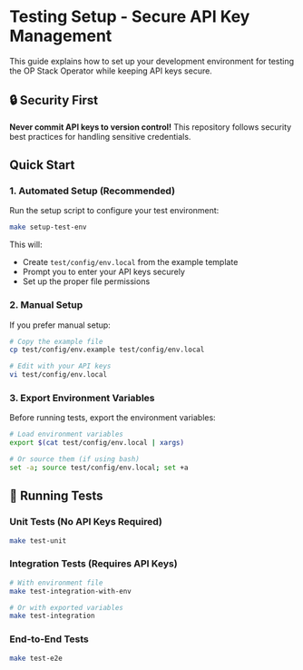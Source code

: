 # Testing Setup - Secure API Key Management

This guide explains how to set up your development environment for testing the OP Stack Operator while keeping API keys secure.

## 🔒 Security First

**Never commit API keys to version control!** This repository follows security best practices for handling sensitive credentials.

## Quick Start

### 1. Automated Setup (Recommended)

Run the setup script to configure your test environment:

```bash
make setup-test-env
```

This will:

- Create `test/config/env.local` from the example template
- Prompt you to enter your API keys securely
- Set up the proper file permissions

### 2. Manual Setup

If you prefer manual setup:

```bash
# Copy the example file
cp test/config/env.example test/config/env.local

# Edit with your API keys
vi test/config/env.local
```

### 3. Export Environment Variables

Before running tests, export the environment variables:

```bash
# Load environment variables
export $(cat test/config/env.local | xargs)

# Or source them (if using bash)
set -a; source test/config/env.local; set +a
```

## 🧪 Running Tests

### Unit Tests (No API Keys Required)

```bash
make test-unit
```

### Integration Tests (Requires API Keys)

```bash
# With environment file
make test-integration-with-env

# Or with exported variables
make test-integration
```

### End-to-End Tests

```bash
make test-e2e
```
